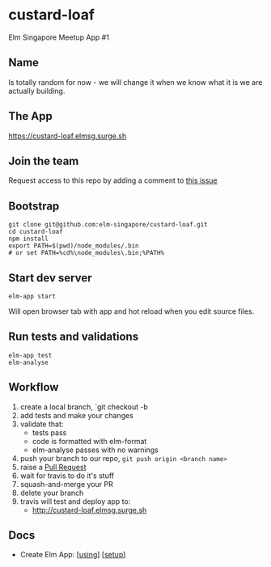 # custard-loaf

Elm Singapore Meetup App #1

## Name

Is totally random for now - we will change it when we know what it is we are actually building.

## The App

https://custard-loaf.elmsg.surge.sh

## Join the team

Request access to this repo by adding a comment to [this issue](#1)

## Bootstrap

```
git clone git@github.com:elm-singapore/custard-loaf.git
cd custard-loaf
npm install
export PATH=$(pwd)/node_modules/.bin
# or set PATH=%cd%\node_modules\.bin;%PATH%
```

## Start dev server

```
elm-app start
```
Will open browser tab with app and hot reload when you edit source files.


## Run tests and validations

```
elm-app test
elm-analyse
```

## Workflow
1. create a local branch, `git checkout -b <branch name>
1. add tests and make your changes
1. validate that:
    * tests pass
    * code is formatted with elm-format
    * elm-analyse passes with no warnings
1. push your branch to our repo, `git push origin <branch name>`
1. raise a [Pull Request](https://github.com/elm-singapore/custard-loaf/pulls)
1. wait for travis to do it's stuff
1. squash-and-merge your PR
1. delete your branch
1. travis will test and deploy app to:
    * http://custard-loaf.elmsg.surge.sh

## Docs

* Create Elm App: [[using](https://github.com/halfzebra/create-elm-app/tree/master/template)] [[setup](https://github.com/halfzebra/create-elm-app)]
